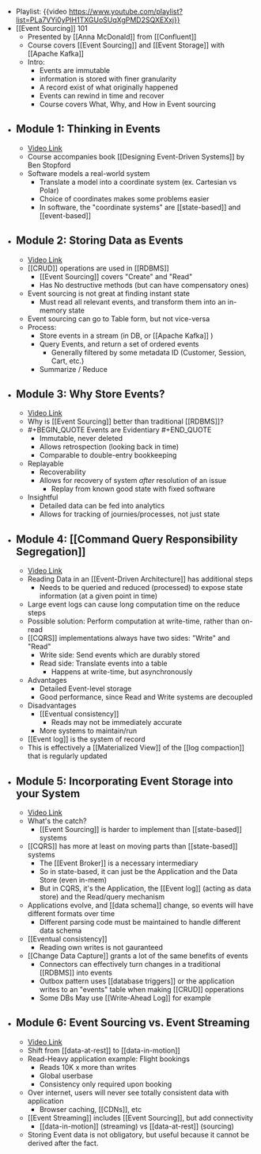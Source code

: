 - Playlist: {{video https://www.youtube.com/playlist?list=PLa7VYi0yPIH1TXGUoSUqXgPMD2SQXEXxj}}
- [[Event Sourcing]] 101
	- Presented by [[Anna McDonald]] from [[Confluent]]
	- Course covers [[Event Sourcing]] and [[Event Storage]] with [[Apache Kafka]]
	- Intro:
		- Events are immutable
		- information is stored with finer granularity
		- A record exist of what originally happened
		- Events can rewind in time and recover
		- Course covers What, Why, and How in Event sourcing
- ## Module 1: Thinking in Events
	- [Video Link](https://www.youtube.com/watch?v=EvIg6buGo9k&list=PLa7VYi0yPIH1TXGUoSUqXgPMD2SQXEXxj&index=2)
	- Course accompanies book [[Designing Event-Driven Systems]] by Ben Stopford
	- Software models a real-world system
		- Translate a model into a coordinate system (ex. Cartesian vs Polar)
		- Choice of coordinates makes some problems easier
		- In software, the "coordinate systems" are [[state-based]] and [[event-based]]
- ## Module 2: Storing Data as Events
	- [Video Link](https://www.youtube.com/watch?v=tIDqyrYscgk&list=PLa7VYi0yPIH1TXGUoSUqXgPMD2SQXEXxj&index=3)
	- [[CRUD]] operations are used in [[RDBMS]]
		- [[Event Sourcing]] covers "Create" and "Read"
		- Has No destructive methods (but can have compensatory ones)
	- Event sourcing is not great at finding instant state
		- Must read all relevant events, and transform them into an in-memory state
	- Event sourcing can go to Table form, but not vice-versa
	- Process:
		- Store events in a stream (in DB, or [[Apache Kafka]] )
		- Query Events, and return a set of ordered events
			- Generally filtered by some metadata ID (Customer, Session, Cart, etc.)
		- Summarize / Reduce
- ## Module 3: Why Store Events?
	- [Video Link](https://www.youtube.com/watch?v=x6Xr71feSiY&list=PLa7VYi0yPIH1TXGUoSUqXgPMD2SQXEXxj&index=4)
	- Why is [[Event Sourcing]] better than traditional [[RDBMS]]?
	- #+BEGIN_QUOTE
	   Events are Evidentiary
	  #+END_QUOTE
		- Immutable, never deleted
		- Allows retrospection (looking back in time)
		- Comparable to double-entry bookkeeping
	- Replayable
		- Recoverability
		- Allows for recovery of system _after_ resolution of an issue
			- Replay from known good state with fixed software
	- Insightful
		- Detailed data can be fed into analytics
		- Allows for tracking of journies/processes, not just state
- ## Module 4: [[Command Query Responsibility Segregation]]
	- [Video Link](https://www.youtube.com/watch?v=lg6aF5PP4Tc&list=PLa7VYi0yPIH1TXGUoSUqXgPMD2SQXEXxj&index=5)
	- Reading Data in an [[Event-Driven Architecture]] has additional steps
		- Needs to be queried and reduced (processed) to expose state information (at a given point in time)
	- Large event logs can cause long computation time on the reduce steps
	- Possible solution: Perform computation at write-time, rather than on-read
	- [[CQRS]] implementations always have two sides: "Write" and "Read"
		- Write side: Send events which are durably stored
		- Read side: Translate events into a table
			- Happens at write-time, but asynchronously
	- Advantages
		- Detailed Event-level storage
		- Good performance, since Read and Write systems are decoupled
	- Disadvantages
		- [[Eventual consistency]]
			- Reads may not be immediately accurate
		- More systems to maintain/run
	- [[Event log]] is the system of record
	- This is effectively a [[Materialized View]] of the [[log compaction]] that is regularly updated
- ## Module 5: Incorporating Event Storage into your System
	- [Video Link](https://www.youtube.com/watch?v=ds0SgB4jG_s&list=PLa7VYi0yPIH1TXGUoSUqXgPMD2SQXEXxj&index=7)
	- What's the catch?
		- [[Event Sourcing]] is harder to implement than [[state-based]] systems
	- [[CQRS]] has more at least on moving parts than [[state-based]] systems
		- The [[Event Broker]] is a necessary intermediary
		- So in state-based, it can just be the Application and the Data Store (even in-mem)
		- But in CQRS, it's the Application, the [[Event log]] (acting as data store) and the Read/query mechanism
	- Applications evolve, and [[data schema]] change, so events will have different formats over time
		- Different parsing code must be maintained to handle different data schema
	- [[Eventual consistency]]
		- Reading own writes is not gauranteed
	- [[Change Data Capture]] grants a lot of the same benefits of events
		- Connectors can effectively turn changes in a traditional [[RDBMS]] into events
		- Outbox pattern uses [[database triggers]] or the application writes to an "events" table when making [[CRUD]] opperations
		- Some DBs May use [[Write-Ahead Log]] for example
- ## Module 6: Event Sourcing vs. Event Streaming
	- [Video Link](https://www.youtube.com/watch?v=I3Mlt7GCeIU&list=PLa7VYi0yPIH1TXGUoSUqXgPMD2SQXEXxj&index=8)
	- Shift from [[data-at-rest]] to [[data-in-motion]]
	- Read-Heavy application example: Flight bookings
		- Reads 10K x more than writes
		- Global userbase
		- Consistency only required upon booking
	- Over internet, users will never see totally consistent data with application
		- Browser caching, [[CDNs]], etc
	- [[Event Streaming]] includes [[Event Sourcing]], but add connectivity
		- [[data-in-motion]] (streaming) vs [[data-at-rest]] (sourcing)
	- Storing Event data is not obligatory, but useful because it cannot be derived after the fact.